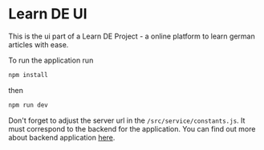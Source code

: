 # Learn DE UI

This is the ui part of a Learn DE Project - a online platform to learn german articles with ease.

To run the application run
```bash
npm install
```
then
```bash
npm run dev
```

Don't forget to adjust the server url in the `/src/service/constants.js`. It must correspond to the backend for the application. You can find out more about backend application [here](https://github.com/aonufrei/learn-de).